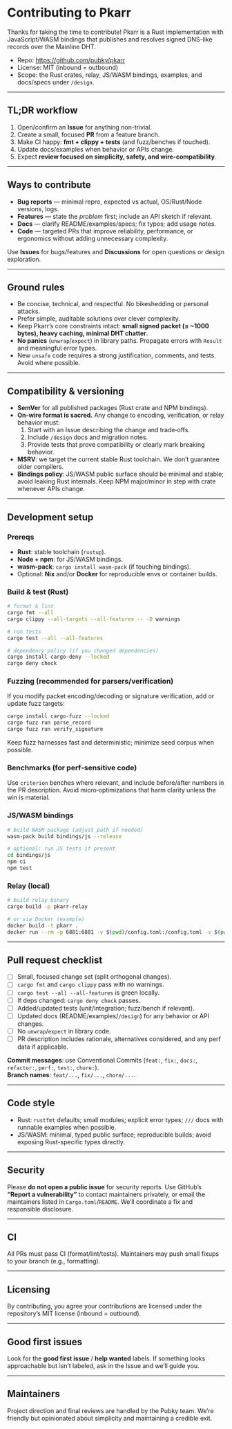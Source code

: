 # Contributing to Pkarr

Thanks for taking the time to contribute! Pkarr is a Rust implementation with JavaScript/WASM bindings that publishes and resolves signed DNS-like records over the Mainline DHT.

- Repo: https://github.com/pubky/pkarr
- License: MIT (inbound = outbound)
- Scope: the Rust crates, relay, JS/WASM bindings, examples, and docs/specs under `/design`.

---

## TL;DR workflow
1) Open/confirm an **Issue** for anything non-trivial.
2) Create a small, focused **PR** from a feature branch.
3) Make CI happy: **fmt + clippy + tests** (and fuzz/benches if touched).
4) Update docs/examples when behavior or APIs change.
5) Expect **review focused on simplicity, safety, and wire-compatibility**.

---

## Ways to contribute
- **Bug reports** — minimal repro, expected vs actual, OS/Rust/Node versions, logs.
- **Features** — state the *problem* first; include an API sketch if relevant.
- **Docs** — clarify README/examples/specs; fix typos; add usage notes.
- **Code** — targeted PRs that improve reliability, performance, or ergonomics without adding unnecessary complexity.

Use **Issues** for bugs/features and **Discussions** for open questions or design exploration.

---

## Ground rules
- Be concise, technical, and respectful. No bikeshedding or personal attacks.
- Prefer simple, auditable solutions over clever complexity.
- Keep Pkarr’s core constraints intact: **small signed packet (≤ ~1000 bytes), heavy caching, minimal DHT chatter**.
- **No panics** (`unwrap`/`expect`) in library paths. Propagate errors with `Result` and meaningful error types.
- New `unsafe` code requires a strong justification, comments, and tests. Avoid where possible.

---

## Compatibility & versioning
- **SemVer** for all published packages (Rust crate and NPM bindings).
- **On‑wire format is sacred.** Any change to encoding, verification, or relay behavior must:
  1. Start with an Issue describing the change and trade‑offs.
  2. Include `/design` docs and migration notes.
  3. Provide tests that prove compatibility or clearly mark breaking behavior.
- **MSRV**: we target the current stable Rust toolchain. We don’t guarantee older compilers.
- **Bindings policy**: JS/WASM public surface should be minimal and stable; avoid leaking Rust internals. Keep NPM major/minor in step with crate whenever APIs change.

---

## Development setup

### Prereqs
- **Rust**: stable toolchain (`rustup`).
- **Node + npm**: for JS/WASM bindings.
- **wasm-pack**: `cargo install wasm-pack` (if touching bindings).
- Optional: **Nix** and/or **Docker** for reproducible envs or container builds.

### Build & test (Rust)
```bash
# format & lint
cargo fmt --all
cargo clippy --all-targets --all-features -- -D warnings

# run tests
cargo test --all --all-features

# dependency policy (if you changed dependencies)
cargo install cargo-deny --locked
cargo deny check
```

### Fuzzing (recommended for parsers/verification)
If you modify packet encoding/decoding or signature verification, add or update fuzz targets:
```bash
cargo install cargo-fuzz --locked
cargo fuzz run parse_record
cargo fuzz run verify_signature
```
Keep fuzz harnesses fast and deterministic; minimize seed corpus when possible.

### Benchmarks (for perf‑sensitive code)
Use `criterion` benches where relevant, and include before/after numbers in the PR description. Avoid micro‑optimizations that harm clarity unless the win is material.

### JS/WASM bindings
```bash
# build WASM package (adjust path if needed)
wasm-pack build bindings/js --release

# optional: run JS tests if present
cd bindings/js
npm ci
npm test
```

### Relay (local)
```bash
# build relay binary
cargo build -p pkarr-relay

# or via Docker (example)
docker build -t pkarr .
docker run --rm -p 6881:6881 -v $(pwd)/config.toml:/config.toml -v $(pwd)/.pkarr_cache:/cache pkarr   pkarr-relay --config=/config.toml
```

---

## Pull request checklist
- [ ] Small, focused change set (split orthogonal changes).
- [ ] `cargo fmt` and `cargo clippy` pass with no warnings.
- [ ] `cargo test --all --all-features` is green locally.
- [ ] If deps changed: `cargo deny check` passes.
- [ ] Added/updated tests (unit/integration; fuzz/bench if relevant).
- [ ] Updated docs (README/examples/`/design`) for any behavior or API changes.
- [ ] No `unwrap`/`expect` in library code.
- [ ] PR description includes rationale, alternatives considered, and any perf data if applicable.

**Commit messages**: use Conventional Commits (`feat:`, `fix:`, `docs:`, `refactor:`, `perf:`, `test:`, `chore:`).  
**Branch names**: `feat/...`, `fix/...`, `chore/...`.

---

## Code style
- Rust: `rustfmt` defaults; small modules; explicit error types; `///` docs with runnable examples when possible.
- JS/WASM: minimal, typed public surface; reproducible builds; avoid exposing Rust-specific types directly.

---

## Security
Please **do not open a public issue** for security reports. Use GitHub’s **“Report a vulnerability”** to contact maintainers privately, or email the maintainers listed in `Cargo.toml`/`README`. We’ll coordinate a fix and responsible disclosure.

---

## CI
All PRs must pass CI (format/lint/tests). Maintainers may push small fixups to your branch (e.g., formatting).

---

## Licensing
By contributing, you agree your contributions are licensed under the repository’s MIT license (inbound = outbound).

---

## Good first issues
Look for the **good first issue** / **help wanted** labels. If something looks approachable but isn’t labeled, ask in the Issue and we’ll guide you.

---

## Maintainers
Project direction and final reviews are handled by the Pubky team. We’re friendly but opinionated about simplicity and maintaining a credible exit.
